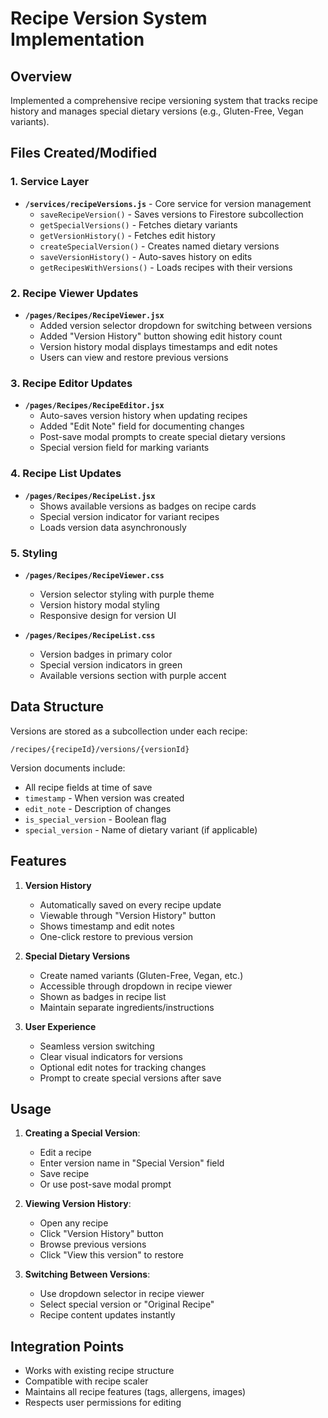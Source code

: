 # Recipe Version System Implementation

## Overview
Implemented a comprehensive recipe versioning system that tracks recipe history and manages special dietary versions (e.g., Gluten-Free, Vegan variants).

## Files Created/Modified

### 1. Service Layer
- **`/services/recipeVersions.js`** - Core service for version management
  - `saveRecipeVersion()` - Saves versions to Firestore subcollection
  - `getSpecialVersions()` - Fetches dietary variants
  - `getVersionHistory()` - Fetches edit history
  - `createSpecialVersion()` - Creates named dietary versions
  - `saveVersionHistory()` - Auto-saves history on edits
  - `getRecipesWithVersions()` - Loads recipes with their versions

### 2. Recipe Viewer Updates
- **`/pages/Recipes/RecipeViewer.jsx`**
  - Added version selector dropdown for switching between versions
  - Added "Version History" button showing edit history count
  - Version history modal displays timestamps and edit notes
  - Users can view and restore previous versions

### 3. Recipe Editor Updates  
- **`/pages/Recipes/RecipeEditor.jsx`**
  - Auto-saves version history when updating recipes
  - Added "Edit Note" field for documenting changes
  - Post-save modal prompts to create special dietary versions
  - Special version field for marking variants

### 4. Recipe List Updates
- **`/pages/Recipes/RecipeList.jsx`**
  - Shows available versions as badges on recipe cards
  - Special version indicator for variant recipes
  - Loads version data asynchronously

### 5. Styling
- **`/pages/Recipes/RecipeViewer.css`**
  - Version selector styling with purple theme
  - Version history modal styling
  - Responsive design for version UI
  
- **`/pages/Recipes/RecipeList.css`**
  - Version badges in primary color
  - Special version indicators in green
  - Available versions section with purple accent

## Data Structure

Versions are stored as a subcollection under each recipe:
```
/recipes/{recipeId}/versions/{versionId}
```

Version documents include:
- All recipe fields at time of save
- `timestamp` - When version was created
- `edit_note` - Description of changes
- `is_special_version` - Boolean flag
- `special_version` - Name of dietary variant (if applicable)

## Features

1. **Version History**
   - Automatically saved on every recipe update
   - Viewable through "Version History" button
   - Shows timestamp and edit notes
   - One-click restore to previous version

2. **Special Dietary Versions**
   - Create named variants (Gluten-Free, Vegan, etc.)
   - Accessible through dropdown in recipe viewer
   - Shown as badges in recipe list
   - Maintain separate ingredients/instructions

3. **User Experience**
   - Seamless version switching
   - Clear visual indicators for versions
   - Optional edit notes for tracking changes
   - Prompt to create special versions after save

## Usage

1. **Creating a Special Version**:
   - Edit a recipe
   - Enter version name in "Special Version" field
   - Save recipe
   - Or use post-save modal prompt

2. **Viewing Version History**:
   - Open any recipe
   - Click "Version History" button
   - Browse previous versions
   - Click "View this version" to restore

3. **Switching Between Versions**:
   - Use dropdown selector in recipe viewer
   - Select special version or "Original Recipe"
   - Recipe content updates instantly

## Integration Points

- Works with existing recipe structure
- Compatible with recipe scaler
- Maintains all recipe features (tags, allergens, images)
- Respects user permissions for editing